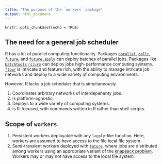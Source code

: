```yaml
---
title: "The purpose of the `workers` package"
output: html_document
---
```


```{r setup, include=FALSE}
knitr::opts_chunk$set(echo = TRUE)
```

## The need for a general job scheduler

R has a lot of parallel computing functionality. Packages [`parallel`](https://stat.ethz.ch/R-manual/R-devel/library/parallel/doc/parallel.pdf), [`callr`](https://github.com/r-lib/callr), [`future`](https://github.com/HenrikBengtsson/future), and [`future.apply`](https://github.com/HenrikBengtsson/future.apply) can deploy batches of parallel jobs. Packages like [`batchtools`](https://github.com/mllg/batchtools) [`rslurm`](https://github.com/SESYNC-ci/rslurm) can deploy jobs high-performance computing systems. [`flowr`](https://github.com/sahilseth/flowr) is intricate and feature rich, with the ability to manage intricate job networks and deploy to a wide variety of computing environments.

However, R lacks a job scheduler that is simultaneously

1. Coordinates arbitrary networks of interdepenenty jobs.
2. Is platform-agnostic.
3. Deploys to a wide variety of computing systems.
4. Is R-focused, with commands written in R rather than shell scripts.

## Scope of `workers`

1. Persistent workers deployable with any `lapply`-like function. Here, workers are assumed to have access to the file local file system.
2. Semi-transient workers deployed with [`future`](https://github.com/HenrikBengtsson/future), where jobs are distributed among workers using an appropriate variant of the [knapsack problem](https://en.wikipedia.org/wiki/Knapsack_problem). Workers may or may not have access to the local file system.
